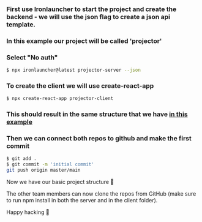 ### First use Ironlauncher to start the project and create the backend - we will use the json flag to create a json api template.

### In this example our project will be called 'projector'

### Select "No auth"

```bash
$ npx ironlauncher@latest projector-server --json
```

### To create the client we will use create-react-app
```bash
$ npx create-react-app projector-client
```

### This should result in the same structure that we have [in this example](https://github.com/Ironhack-Berlin-WDFT-March-2023/w8d1)

### Then we can connect both repos to github and make the first commit

```bash
$ git add .
$ git commit -m 'initial commit'
git push origin master/main
```

Now we have our basic project structure 💪 

The other team members can now clone the repos from GitHub (make sure to run npm install in both the server and in the client folder).

Happy hacking 💙